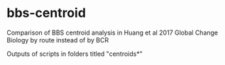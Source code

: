 # bbs-centroid
Comparison of BBS centroid analysis in Huang et al 2017 Global Change Biology by route instead of by BCR

Outputs of scripts in folders titled "centroids*"
